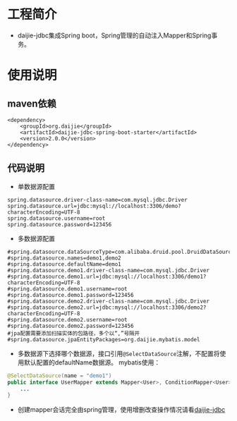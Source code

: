# 工程简介
* daijie-jdbc集成Spring boot，Spring管理的自动注入Mapper和Spring事务。
# 使用说明
## maven依赖
```
<dependency>
	<groupId>org.daijie</groupId>
	<artifactId>daijie-jdbc-spring-boot-starter</artifactId>
	<version>2.0.0</version>
</dependency>
```
## 代码说明
* 单数据源配置
```
spring.datasource.driver-class-name=com.mysql.jdbc.Driver
spring.datasource.url=jdbc:mysql://localhost:3306/demo?characterEncoding=UTF-8
spring.datasource.username=root
spring.datasource.password=123456
```
* 多数据源配置
```
#spring.datasource.dataSourceType=com.alibaba.druid.pool.DruidDataSource
#spring.datasource.names=demo1,demo2
#spring.datasource.defaultName=demo1
#spring.datasource.demo1.driver-class-name=com.mysql.jdbc.Driver
#spring.datasource.demo1.url=jdbc:mysql://localhost:3306/demo1?characterEncoding=UTF-8
#spring.datasource.demo1.username=root
#spring.datasource.demo1.password=123456
#spring.datasource.demo2.driver-class-name=com.mysql.jdbc.Driver
#spring.datasource.demo2.url=jdbc:mysql://localhost:3306/demo2?characterEncoding=UTF-8
#spring.datasource.demo2.username=root
#spring.datasource.demo2.password=123456
#jpa配置需要添加扫描实体的包路径，多个以“,”号隔开
#spring.datasource.jpaEntityPackages=org.daijie.mybatis.model
```
* 多数据源下选择哪个数据源，接口引用`@SelectDataSource`注解，不配置将使用默认配置的defaultName数据源。
mybatis使用：
```java
@SelectDataSource(name = "demo1")
public interface UserMapper extends Mapper<User>, ConditionMapper<User>, MySqlMapper<User> {
	...
}
```
* 创建mapper会话完全由spring管理，使用增删改查操作情况请看[daijie-jdbc](https://github.com/daijiejay/daijie/tree/master/daijie-project/daijie-jdbc "daijie-jdbc")

